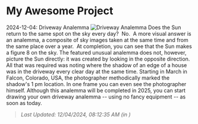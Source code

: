 # My Awesome Project

<!-- APOD Start -->
2024-12-04: Driveway Analemma
![Driveway Analemma](https://www.youtube.com/embed/7QB_MOemCqs?rel=0)
Does the Sun return to the same spot on the sky every day?  No.  A more visual answer is an analemma, a composite of sky images taken at the same time and from the same place over a year.  At completion, you can see that the Sun makes a figure 8 on the sky.  The featured unusual analemma does not, however, picture the Sun directly: it was created by looking in the opposite direction. All that was required was noting where the shadow of an edge of a house was in the driveway every clear day at the same time.  Starting in March in Falcon, Colorado, USA, the photographer methodically marked the shadow's 1 pm location. In one frame you can even see the photographer himself.  Although this analemma will be completed in 2025, you can start drawing your own driveway analemma -- using no fancy equipment -- as soon as today.
> _Last Updated: 12/04/2024, 08:12:35 AM (in )_
<!-- APOD End -->
